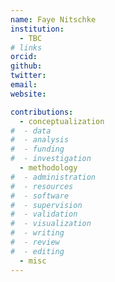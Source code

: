 ```yaml
---
name: Faye Nitschke
institution:
  - TBC
# links
orcid:
github:
twitter:
email:
website:

contributions:
  - ​conceptualization
#  - data
#  - analysis
#  - funding​
#  - ​investigation
  - ​methodology
#  - administration​
#  - ​resources
#  - ​software
#  - supervision
#  - validation
#  - ​visualization
#  - writing
#  - review
#  - editing
  - misc
---
```

